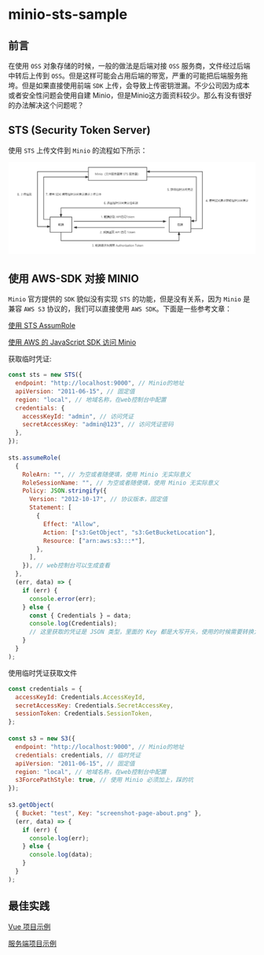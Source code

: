 # minio-sts-sample

## 前言

在使用 `OSS` 对象存储的时候，一般的做法是后端对接 `OSS` 服务商，文件经过后端中转后上传到 `OSS`。但是这样可能会占用后端的带宽，严重的可能把后端服务拖垮。但是如果直接使用前端 `SDK` 上传，会导致上传密钥泄漏。不少公司因为成本或者安全性问题会使用自建 Minio，但是Minio这方面资料较少。那么有没有很好的办法解决这个问题呢？

## STS (Security Token Server)

使用 `STS` 上传文件到 `Minio` 的流程如下所示：

![Minio使用STS上传文件流程](/docs/assets/images/process.png)

## 使用 AWS-SDK 对接 MINIO

`Minio` 官方提供的 `SDK` 貌似没有实现 `STS` 的功能，但是没有关系，因为 `Minio` 是兼容 `AWS S3` 协议的，我们可以直接使用 `AWS SDK`。下面是一些参考文章：

[使用 STS AssumRole](https://github.com/minio/minio/blob/master/docs/sts/assume-role.md)

[使用 AWS 的 JavaScript SDK 访问 Minio](https://docs.min.io/docs/how-to-use-aws-sdk-for-javascript-with-minio-server.html)

获取临时凭证:

```javascript
const sts = new STS({
  endpoint: "http://localhost:9000", // Minio的地址
  apiVersion: "2011-06-15", // 固定值
  region: "local", // 地域名称，在web控制台中配置
  credentials: {
    accessKeyId: "admin", // 访问凭证
    secretAccessKey: "admin@123", // 访问凭证密码
  },
});

sts.assumeRole(
  {
    RoleArn: "", // 为空或者随便填，使用 Minio 无实际意义
    RoleSessionName: "", // 为空或者随便填，使用 Minio 无实际意义
    Policy: JSON.stringify({
      Version: "2012-10-17", // 协议版本，固定值
      Statement: [
        {
          Effect: "Allow",
          Action: ["s3:GetObject", "s3:GetBucketLocation"],
          Resource: ["arn:aws:s3:::*"],
        },
      ],
    }), // web控制台可以生成查看
  },
  (err, data) => {
    if (err) {
      console.error(err);
    } else {
      const { Credentials } = data;
      console.log(Credentials);
      // 这里获取的凭证是 JSON 类型，里面的 Key 都是大写开头，使用的时候需要转换为下面参数中小驼峰
    }
  }
);
```

使用临时凭证获取文件

```javascript
const credentials = {
  accessKeyId: Credentials.AccessKeyId,
  secretAccessKey: Credentials.SecretAccessKey,
  sessionToken: Credentials.SessionToken,
};

const s3 = new S3({
  endpoint: "http://localhost:9000", // Minio的地址
  credentials: credentials, // 临时凭证
  apiVersion: "2011-06-15", // 固定值
  region: "local", // 地域名称，在web控制台中配置
  s3ForcePathStyle: true, // 使用 Minio 必须加上，踩的坑
});

s3.getObject(
  { Bucket: "test", Key: "screenshot-page-about.png" },
  (err, data) => {
    if (err) {
      console.log(err);
    } else {
      console.log(data);
    }
  }
);
```

## 最佳实践

[Vue 项目示例](/samples/vue-sample/)

[服务端项目示例](/samples/server-sample/)
